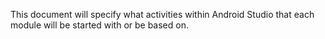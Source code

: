 This document will specify what activities within Android Studio that each module will be started with or be based on.

